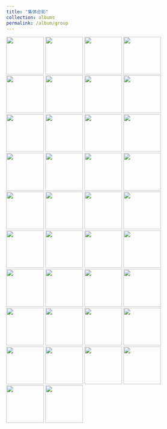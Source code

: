 ```yaml
---
title: "集体合影"
collection: albums
permalink: /album/group
---
```

<a href="WeChat Image_20220323142632.jpg"><img src="WeChat Image_20220323142632.jpg" height="100"></a>
<a href="WeChat Image_20220323142639.jpg"><img src="WeChat Image_20220323142639.jpg" height="100"></a>
<a href="WeChat Image_20220323142515.jpg"><img src="WeChat Image_20220323142515.jpg" height="100"></a>
<a href="2009_0526.jpg"><img src="2009_0526.jpg" height="100"></a>
<a href="WeChat Image_20220323142701.jpg"><img src="WeChat Image_20220323142701.jpg" height="100"></a>
<a href="WeChat Image_20220328132052.jpg"><img src="WeChat Image_20220328132052.jpg" height="100"></a>
<a href="WeChat Image_20220323142617.jpg"><img src="WeChat Image_20220323142617.jpg" height="100"></a>
<a href="WeChat Image_20220323142355.jpg"><img src="WeChat Image_20220323142355.jpg" height="100"></a>
<a href="WeChat Image_20220323142227.jpg"><img src="WeChat Image_20220323142227.jpg" height="100"></a>
<a href="WeChat Image_20220323141112.jpg"><img src="WeChat Image_20220323141112.jpg" height="100"></a>
<a href="2012.11.26.jpg"><img src="2012.11.26.jpg" height="100"></a>
<a href="WeChat Image_20220328132724.jpg"><img src="WeChat Image_20220328132724.jpg" height="100"></a>
<a href="2016.10.10.jpg"><img src="2016.10.10.jpg" height="100"></a>
<a href="WeChat Image_20220322205024.jpg"><img src="WeChat Image_20220322205024.jpg" height="100"></a>
<a href="WeChat Image_20220323142327.jpg"><img src="WeChat Image_20220323142327.jpg" height="100"></a>
<a href="WeChat Image_20220323142254.jpg"><img src="WeChat Image_20220323142254.jpg" height="100"></a>
<a href="WeChat Image_20220323142545.jpg"><img src="WeChat Image_20220323142545.jpg" height="100"></a>
<a href="2015.9.14.jpg"><img src="2015.9.14.jpg" height="100"></a>
<a href="WeChat Image_20220323140824.jpg"><img src="WeChat Image_20220323140824.jpg" height="100"></a>
<a href="金石滩.jpg"><img src="金石滩.jpg" height="100"></a>
<a href="2008_1.jpg"><img src="2008_1.jpg" height="100"></a>
<a href="WeChat Image_20220323142448.jpg"><img src="WeChat Image_20220323142448.jpg" height="100"></a>
<a href="微信图片_20220323131422.jpg"><img src="微信图片_20220323131422.jpg" height="100"></a>
<a href="会议合影.jpg"><img src="会议合影.jpg" height="100"></a>
<a href="WeChat Image_20220328132127.jpg"><img src="WeChat Image_20220328132127.jpg" height="100"></a>
<a href="WeChat Image_20220323142644.jpg"><img src="WeChat Image_20220323142644.jpg" height="100"></a>
<a href="WeChat Image_20220328131959.jpg"><img src="WeChat Image_20220328131959.jpg" height="100"></a>
<a href="WeChat Image_20220323142649.jpg"><img src="WeChat Image_20220323142649.jpg" height="100"></a>
<a href="IMG_6588.JPG"><img src="IMG_6588.JPG" height="100"></a>
<a href="W020141024386453400645.jpg"><img src="W020141024386453400645.jpg" height="100"></a>
<a href="2013_1223.jpg"><img src="2013_1223.jpg" height="100"></a>
<a href="WeChat Image_20220323142601.jpg"><img src="WeChat Image_20220323142601.jpg" height="100"></a>
<a href="WeChat Image_20220323135337.jpg"><img src="WeChat Image_20220323135337.jpg" height="100"></a>
<a href="WeChat Image_20220323142656.jpg"><img src="WeChat Image_20220323142656.jpg" height="100"></a>
<a href="WeChat Image_20220323141826.jpg"><img src="WeChat Image_20220323141826.jpg" height="100"></a>
<a href="海边.jpg"><img src="海边.jpg" height="100"></a>
<a href="WeChat Image_20220322213943.jpg"><img src="WeChat Image_20220322213943.jpg" height="100"></a>
<a href="20141201_GroupPhoto.jpg"><img src="20141201_GroupPhoto.jpg" height="100"></a>
